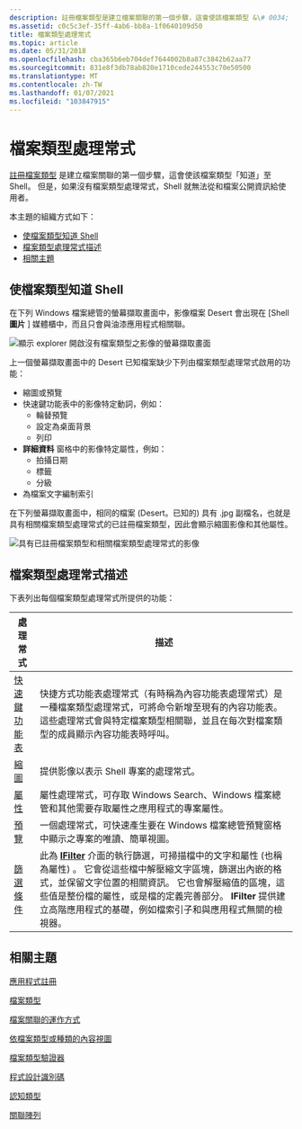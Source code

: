 ```yaml
---
description: 註冊檔案類型是建立檔案關聯的第一個步驟，這會使該檔案類型 &\# 0034; 已知&\# 0034; 到 Shell。 但是，如果沒有檔案類型處理常式，Shell 就無法從和檔案公開資訊給使用者。
ms.assetid: c0c5c3ef-35ff-4ab6-bb8a-1f0640109d50
title: 檔案類型處理常式
ms.topic: article
ms.date: 05/31/2018
ms.openlocfilehash: cba365b6eb704def7644002b8a87c3842b62aa77
ms.sourcegitcommit: 831e8f3db78ab820e1710cede244553c70e50500
ms.translationtype: MT
ms.contentlocale: zh-TW
ms.lasthandoff: 01/07/2021
ms.locfileid: "103847915"
---
```

# <a name="file-type-handlers"></a>檔案類型處理常式

[註冊檔案類型](fa-how-work.md) 是建立檔案關聯的第一個步驟，這會使該檔案類型「知道」至 Shell。 但是，如果沒有檔案類型處理常式，Shell 就無法從和檔案公開資訊給使用者。

本主題的組織方式如下：

-   [使檔案類型知道 Shell](#make-a-file-type-known-to-shell)
-   [檔案類型處理常式描述](#file-type-handler-descriptions)
-   [相關主題](#related-topics)

## <a name="make-a-file-type-known-to-shell"></a>使檔案類型知道 Shell

在下列 Windows 檔案總管的螢幕擷取畫面中，影像檔案 Desert 會出現在 [Shell **圖片** ] 媒體櫃中，而且只會與油漆應用程式相關聯。

![顯示 explorer 開啟沒有檔案類型之影像的螢幕擷取畫面](images/file-assoc/fileassoc-filetypehandler.png)

上一個螢幕擷取畫面中的 Desert 已知檔案缺少下列由檔案類型處理常式啟用的功能：

-   縮圖或預覽
-   快速鍵功能表中的影像特定動詞，例如：
    -   輪替預覽
    -   設定為桌面背景
    -   列印
-   **詳細資料** 窗格中的影像特定屬性，例如：
    -   拍攝日期
    -   標籤
    -   分級
-   為檔案文字編制索引

在下列螢幕擷取畫面中，相同的檔案 (Desert。已知的) 具有 .jpg 副檔名，也就是具有相關檔案類型處理常式的已註冊檔案類型，因此會顯示縮圖影像和其他屬性。

![具有已註冊檔案類型和相關檔案類型處理常式的影像](images/file-assoc/fileassoc-filetypehandler-2ndex.png)

## <a name="file-type-handler-descriptions"></a>檔案類型處理常式描述

下表列出每個檔案類型處理常式所提供的功能：



| 處理常式                                                      | 描述                                                                                                                                                                                                                                                                                                                                                                                                                                                                                                                                                             |
|--------------------------------------------------------------|-------------------------------------------------------------------------------------------------------------------------------------------------------------------------------------------------------------------------------------------------------------------------------------------------------------------------------------------------------------------------------------------------------------------------------------------------------------------------------------------------------------------------------------------------------------------------|
| [快速鍵功能表](context-menu-handlers.md)                   | 快捷方式功能表處理常式（有時稱為內容功能表處理常式）是一種檔案類型處理常式，可將命令新增至現有的內容功能表。 這些處理常式會與特定檔案類型相關聯，並且在每次對檔案類型的成員顯示內容功能表時呼叫。                                                                                                                                                                                                                                                                           |
| [縮圖](thumbnail-providers.md)                         | 提供影像以表示 Shell 專案的處理常式。                                                                                                                                                                                                                                                                                                                                                                                                                                                                                                             |
| [屬性](../properties/building-property-handlers-properties.md) | 屬性處理常式，可存取 Windows Search、Windows 檔案總管和其他需要存取屬性之應用程式的專案屬性。                                                                                                                                                                                                                                                                                                                                                                                                              |
| [預覽](preview-handlers.md)                              | 一個處理常式，可快速產生要在 Windows 檔案總管預覽窗格中顯示之專案的唯讀、簡單視圖。                                                                                                                                                                                                                                                                                                                                                                                                                                          |
| [篩選條件](../search/-search-3x-wds-extidx-filters.md)              | 此為 [**IFilter**](/windows/win32/api/filter/nn-filter-ifilter) 介面的執行篩選，可掃描檔中的文字和屬性 (也稱為屬性) 。 它會從這些檔中解壓縮文字區塊，篩選出內嵌的格式，並保留文字位置的相關資訊。 它也會解壓縮值的區塊，這些值是整份檔的屬性，或是檔的定義完善部分。 **IFilter** 提供建立高階應用程式的基礎，例如檔索引子和與應用程式無關的檢視器。 |



 

## <a name="related-topics"></a>相關主題

<dl> <dt>

[應用程式註冊](app-registration.md)
</dt> <dt>

[檔案類型](fa-file-types.md)
</dt> <dt>

[檔案關聯的運作方式](fa-how-work.md)
</dt> <dt>

[依檔案類型或種類的內容視圖](prophand-content-view.md)
</dt> <dt>

[檔案類型驗證器](file-type-verifier.md)
</dt> <dt>

[程式設計識別碼](fa-progids.md)
</dt> <dt>

[認知類型](fa-perceivedtypes.md)
</dt> <dt>

[關聯陣列](fa-associationarray.md)
</dt> </dl>

 

 
